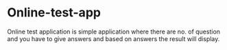# Online-test-app
Online test application is simple application where there are no. of question and you have to give answers and based on answers the result will display. 
